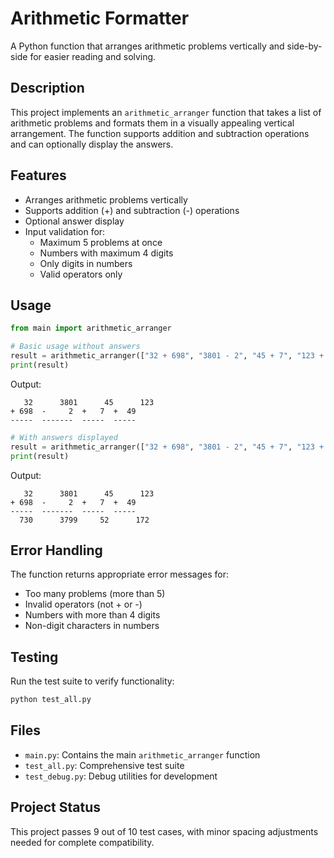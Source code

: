 # Arithmetic Formatter

A Python function that arranges arithmetic problems vertically and side-by-side for easier reading and solving.

## Description

This project implements an `arithmetic_arranger` function that takes a list of arithmetic problems and formats them in a visually appealing vertical arrangement. The function supports addition and subtraction operations and can optionally display the answers.

## Features

- Arranges arithmetic problems vertically
- Supports addition (+) and subtraction (-) operations
- Optional answer display
- Input validation for:
  - Maximum 5 problems at once
  - Numbers with maximum 4 digits
  - Only digits in numbers
  - Valid operators only

## Usage

```python
from main import arithmetic_arranger

# Basic usage without answers
result = arithmetic_arranger(["32 + 698", "3801 - 2", "45 + 7", "123 + 49"])
print(result)
```

Output:
```
   32      3801      45      123
+ 698  -     2  +   7  +  49
-----  -------  -----  -----
```

```python
# With answers displayed
result = arithmetic_arranger(["32 + 698", "3801 - 2", "45 + 7", "123 + 49"], True)
print(result)
```

Output:
```
   32      3801      45      123
+ 698  -     2  +   7  +  49
-----  -------  -----  -----
  730      3799     52      172
```

## Error Handling

The function returns appropriate error messages for:
- Too many problems (more than 5)
- Invalid operators (not + or -)
- Numbers with more than 4 digits
- Non-digit characters in numbers

## Testing

Run the test suite to verify functionality:

```bash
python test_all.py
```

## Files

- `main.py`: Contains the main `arithmetic_arranger` function
- `test_all.py`: Comprehensive test suite
- `test_debug.py`: Debug utilities for development

## Project Status

This project passes 9 out of 10 test cases, with minor spacing adjustments needed for complete compatibility.